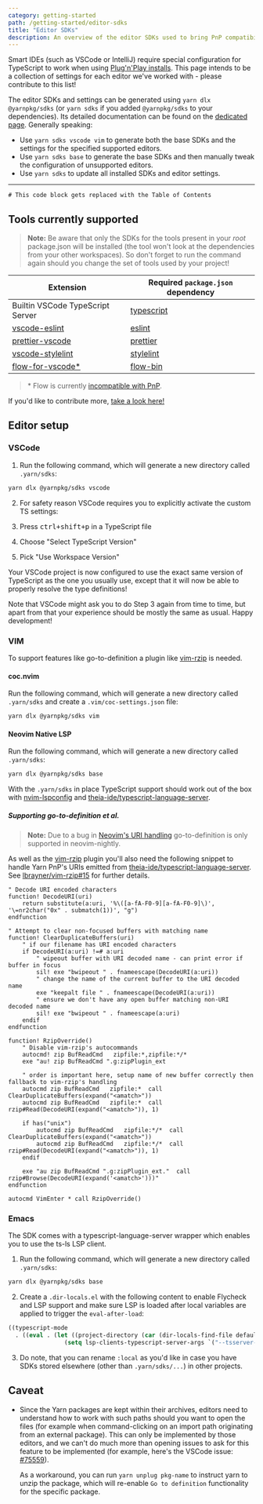 ```yaml
---
category: getting-started
path: /getting-started/editor-sdks
title: "Editor SDKs"
description: An overview of the editor SDKs used to bring PnP compatibility to editors.
---
```


Smart IDEs (such as VSCode or IntelliJ) require special configuration for TypeScript to work when using [Plug'n'Play installs](https://yarnpkg.com/features/pnp). This page intends to be a collection of settings for each editor we've worked with - please contribute to this list!

The editor SDKs and settings can be generated using `yarn dlx @yarnpkg/sdks` (or `yarn sdks` if you added `@yarnpkg/sdks` to your dependencies). Its detailed documentation can be found on the [dedicated page](/sdks/cli/default).
Generally speaking:
- Use `yarn sdks vscode vim` to generate both the base SDKs and the settings for the specified supported editors.
- Use `yarn sdks base` to generate the base SDKs and then manually tweak the configuration of unsupported editors.
- Use `yarn sdks` to update all installed SDKs and editor settings.

---

```toc
# This code block gets replaced with the Table of Contents
```

## Tools currently supported

> **Note:** Be aware that only the SDKs for the tools present in your *root* package.json will be installed (the tool won't look at the dependencies from your other workspaces). So don't forget to run the command again should you change the set of tools used by your project!

| Extension | Required `package.json` dependency |
|---|---|
| Builtin VSCode TypeScript Server | [typescript](https://yarnpkg.com/package/typescript) |
| [vscode-eslint](https://marketplace.visualstudio.com/items?itemName=dbaeumer.vscode-eslint) | [eslint](https://yarnpkg.com/package/eslint) |
| [prettier-vscode](https://marketplace.visualstudio.com/items?itemName=esbenp.prettier-vscode) | [prettier](https://yarnpkg.com/package/prettier) |
| [vscode-stylelint](https://marketplace.visualstudio.com/items?itemName=stylelint.vscode-stylelint) | [stylelint](https://stylelint.io/) |
| [flow-for-vscode*](https://marketplace.visualstudio.com/items?itemName=flowtype.flow-for-vscode) | [flow-bin](https://flow.org/) |

> \* Flow is currently [incompatible with PnP](/features/pnp#incompatible).

If you'd like to contribute more, [take a look here!](https://github.com/yarnpkg/berry/blob/master/packages/yarnpkg-sdks/sources/generateSdk.ts)


## Editor setup

### VSCode

1. Run the following command, which will generate a new directory called `.yarn/sdks`:

```bash
yarn dlx @yarnpkg/sdks vscode
```

2. For safety reason VSCode requires you to explicitly activate the custom TS settings:

  1. Press <kbd>ctrl+shift+p</kbd> in a TypeScript file
  2. Choose "Select TypeScript Version"
  3. Pick "Use Workspace Version"

Your VSCode project is now configured to use the exact same version of TypeScript as the one you usually use, except that it will now be able to properly resolve the type definitions!

Note that VSCode might ask you to do Step 3 again from time to time, but apart from that your experience should be mostly the same as usual. Happy development!

### VIM

To support features like go-to-definition a plugin like [vim-rzip](https://github.com/lbrayner/vim-rzip) is needed.

#### coc.nvim

Run the following command, which will generate a new directory called `.yarn/sdks` and create a `.vim/coc-settings.json` file:

```bash
yarn dlx @yarnpkg/sdks vim
```

#### Neovim Native LSP

Run the following command, which will generate a new directory called `.yarn/sdks`:

```bash
yarn dlx @yarnpkg/sdks base
```

With the `.yarn/sdks` in place TypeScript support should work out of the box with [nvim-lspconfig](https://github.com/neovim/nvim-lspconfig) and [theia-ide/typescript-language-server](https://github.com/theia-ide/typescript-language-server).

##### Supporting go-to-definition et al.

> **Note:** Due to a bug in [Neovim's URI handling](https://github.com/neovim/neovim/pull/14959) go-to-definition is only supported in neovim-nightly.

As well as the [vim-rzip](https://github.com/lbrayner/vim-rzip) plugin you'll also need the following snippet to handle Yarn PnP's URIs emitted from [theia-ide/typescript-language-server](https://github.com/theia-ide/typescript-language-server). See [lbrayner/vim-rzip#15](https://github.com/lbrayner/vim-rzip/issues/15) for further details.

```vim
" Decode URI encoded characters
function! DecodeURI(uri)
    return substitute(a:uri, '%\([a-fA-F0-9][a-fA-F0-9]\)', '\=nr2char("0x" . submatch(1))', "g")
endfunction

" Attempt to clear non-focused buffers with matching name
function! ClearDuplicateBuffers(uri)
    " if our filename has URI encoded characters
    if DecodeURI(a:uri) !=# a:uri
        " wipeout buffer with URI decoded name - can print error if buffer in focus
        sil! exe "bwipeout " . fnameescape(DecodeURI(a:uri))
        " change the name of the current buffer to the URI decoded name
        exe "keepalt file " . fnameescape(DecodeURI(a:uri))
        " ensure we don't have any open buffer matching non-URI decoded name
        sil! exe "bwipeout " . fnameescape(a:uri)
    endif
endfunction

function! RzipOverride()
    " Disable vim-rzip's autocommands
    autocmd! zip BufReadCmd   zipfile:*,zipfile:*/*
    exe "au! zip BufReadCmd ".g:zipPlugin_ext

    " order is important here, setup name of new buffer correctly then fallback to vim-rzip's handling
    autocmd zip BufReadCmd   zipfile:*  call ClearDuplicateBuffers(expand("<amatch>"))
    autocmd zip BufReadCmd   zipfile:*  call rzip#Read(DecodeURI(expand("<amatch>")), 1)

    if has("unix")
        autocmd zip BufReadCmd   zipfile:*/*  call ClearDuplicateBuffers(expand("<amatch>"))
        autocmd zip BufReadCmd   zipfile:*/*  call rzip#Read(DecodeURI(expand("<amatch>")), 1)
    endif

    exe "au zip BufReadCmd ".g:zipPlugin_ext."  call rzip#Browse(DecodeURI(expand('<amatch>')))"
endfunction

autocmd VimEnter * call RzipOverride()
```

### Emacs

The SDK comes with a typescript-language-server wrapper which enables you to use the ts-ls LSP client.

1. Run the following command, which will generate a new directory called `.yarn/sdks`:

```bash
yarn dlx @yarnpkg/sdks base
```

2. Create a `.dir-locals.el` with the following content to enable Flycheck and LSP support and make sure LSP is loaded after local variables are applied to trigger the `eval-after-load`:

```lisp
((typescript-mode
  . ((eval . (let ((project-directory (car (dir-locals-find-file default-directory))))
                (setq lsp-clients-typescript-server-args `("--tsserver-path" ,(concat project-directory ".yarn/sdks/typescript/bin/tsserver") "--stdio")))))))
```

3. Do note, that you can rename `:local` as you'd like in case you have SDKs stored elsewhere (other than `.yarn/sdks/...`) in other projects.

## Caveat

- Since the Yarn packages are kept within their archives, editors need to understand how to work with such paths should you want to open the files (for example when command-clicking on an import path originating from an external package). This can only be implemented by those editors, and we can't do much more than opening issues to ask for this feature to be implemented (for example, here's the VSCode issue: [#75559](https://github.com/microsoft/vscode/issues/75559)).

  As a workaround, you can run `yarn unplug pkg-name` to instruct yarn to unzip the package, which will re-enable `Go to definition` functionality for the specific package.
